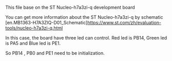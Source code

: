 This file base on the ST Nucleo-h7a3zi-q development board

You can get more information about the ST Nucleo-h7a3zi-q by schematic [en.MB1363-H7A3ZIQ-D01_Schematic]<https://www.st.com/zh/evaluation-tools/nucleo-h7a3zi-q.html>

In this case, the board have three led can control. Red led is PB14, Green led is PA5 and Blue led is PE1.

So PB14 , PB0 and PE1 need to be initialization.
